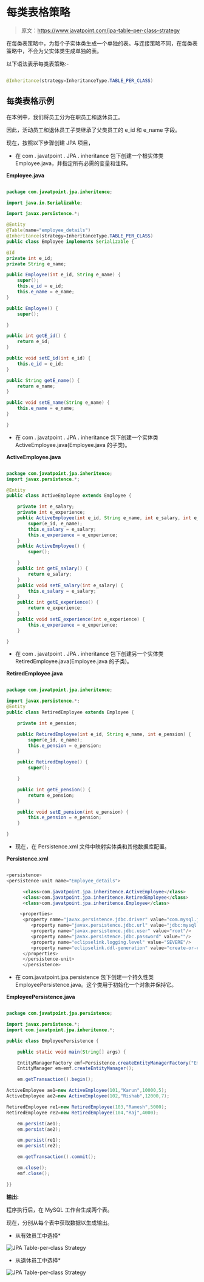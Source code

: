 # 每类表格策略

> 原文：<https://www.javatpoint.com/jpa-table-per-class-strategy>

在每类表策略中，为每个子实体类生成一个单独的表。与连接策略不同，在每类表策略中，不会为父实体类生成单独的表。

以下语法表示每类表策略:-

```java

@Inheritance(strategy=InheritanceType.TABLE_PER_CLASS)

```

## 每类表格示例

在本例中，我们将员工分为在职员工和退休员工。

因此，活动员工和退休员工子类继承了父类员工的 e_id 和 e_name 字段。

现在，按照以下步骤创建 JPA 项目，

*   在 com . javatpoint . JPA . inheritance 包下创建一个根实体类 Employee.java，并指定所有必需的变量和注释。

**Employee.java**

```java

package com.javatpoint.jpa.inheritence;

import java.io.Serializable;

import javax.persistence.*;

@Entity
@Table(name="employee_details")
@Inheritance(strategy=InheritanceType.TABLE_PER_CLASS)
public class Employee implements Serializable {

@Id	
private int e_id;
private String e_name;

public Employee(int e_id, String e_name) {
	super();
	this.e_id = e_id;
	this.e_name = e_name;
}

public Employee() {
	super();

}

public int getE_id() {
	return e_id;
}

public void setE_id(int e_id) {
	this.e_id = e_id;
}

public String getE_name() {
	return e_name;
}

public void setE_name(String e_name) {
	this.e_name = e_name;
}

}

```

*   在 com . javatpoint . JPA . inheritance 包下创建一个实体类 ActiveEmployee.java(Employee.java 的子类)。

**ActiveEmployee.java**

```java

package com.javatpoint.jpa.inheritence;
import javax.persistence.*;

@Entity
public class ActiveEmployee extends Employee {

	private int e_salary;
	private int e_experience;
	public ActiveEmployee(int e_id, String e_name, int e_salary, int e_experience) {
		super(e_id, e_name);
		this.e_salary = e_salary;
		this.e_experience = e_experience;
	}
	public ActiveEmployee() {
		super();

	}
	public int getE_salary() {
		return e_salary;
	}
	public void setE_salary(int e_salary) {
		this.e_salary = e_salary;
	}
	public int getE_experience() {
		return e_experience;
	}
	public void setE_experience(int e_experience) {
		this.e_experience = e_experience;
	}

}

```

*   在 com . javatpoint . JPA . inheritance 包下创建另一个实体类 RetiredEmployee.java(Employee.java 的子类)。

**RetiredEmployee.java**

```java

package com.javatpoint.jpa.inheritence;

import javax.persistence.*;
@Entity
public class RetiredEmployee extends Employee {

	private int e_pension;

	public RetiredEmployee(int e_id, String e_name, int e_pension) {
		super(e_id, e_name);
		this.e_pension = e_pension;
	}

	public RetiredEmployee() {
		super();

	}

	public int getE_pension() {
		return e_pension;
	}

	public void setE_pension(int e_pension) {
		this.e_pension = e_pension;
	}

}

```

*   现在，在 Persistence.xml 文件中映射实体类和其他数据库配置。

**Persistence.xml**

```java

<persistence>
<persistence-unit name="Employee_details">

      <class>com.javatpoint.jpa.inheritence.ActiveEmployee</class>
      <class>com.javatpoint.jpa.inheritence.RetiredEmployee</class>
      <class>com.javatpoint.jpa.inheritence.Employee</class>

     <properties>
      <property name="javax.persistence.jdbc.driver" value="com.mysql.jdbc.Driver"/>
         <property name="javax.persistence.jdbc.url" value="jdbc:mysql://localhost:3306/employee"/>
         <property name="javax.persistence.jdbc.user" value="root"/>
         <property name="javax.persistence.jdbc.password" value=""/>
         <property name="eclipselink.logging.level" value="SEVERE"/>
         <property name="eclipselink.ddl-generation" value="create-or-extend-tables"/>
      </properties>
      </persistence-unit>
      </persistence>

```

*   在 com.javatpoint.jpa.persistence 包下创建一个持久性类 EmployeePersistence.java。这个类用于初始化一个对象并保持它。

**EmployeePersistence.java**

```java

package com.javatpoint.jpa.persistence;

import javax.persistence.*;
import com.javatpoint.jpa.inheritence.*;

public class EmployeePersistence {

	public static void main(String[] args) {

	EntityManagerFactory emf=Persistence.createEntityManagerFactory("Employee_details");
	EntityManager em=emf.createEntityManager();

	em.getTransaction().begin();

ActiveEmployee ae1=new ActiveEmployee(101,"Karun",10000,5);
ActiveEmployee ae2=new ActiveEmployee(102,"Rishab",12000,7);

RetiredEmployee re1=new RetiredEmployee(103,"Ramesh",5000);
RetiredEmployee re2=new RetiredEmployee(104,"Raj",4000);

	em.persist(ae1);
	em.persist(ae2);

	em.persist(re1);
	em.persist(re2);

	em.getTransaction().commit();

	em.close();
	emf.close();

}}

```

**输出:**

程序执行后，在 MySQL 工作台生成两个表。

现在，分别从每个表中获取数据以生成输出。

*   从有效员工中选择*

![JPA Table-per-class Strategy](img/71c997ff673cdd543f3f388c060c5d62.png)

*   从退休员工中选择*

![JPA Table-per-class Strategy](img/923a395c4149c69deeadb5cc84471eeb.png)